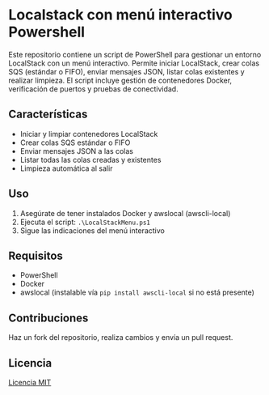 # Localstack con menú interactivo Powershell

Este repositorio contiene un script de PowerShell para gestionar un entorno LocalStack con un menú interactivo. Permite iniciar LocalStack, crear colas SQS (estándar o FIFO), enviar mensajes JSON, listar colas existentes y realizar limpieza. El script incluye gestión de contenedores Docker, verificación de puertos y pruebas de conectividad.

## Características
- Iniciar y limpiar contenedores LocalStack
- Crear colas SQS estándar o FIFO
- Enviar mensajes JSON a las colas
- Listar todas las colas creadas y existentes
- Limpieza automática al salir

## Uso
1. Asegúrate de tener instalados Docker y awslocal (awscli-local)
2. Ejecuta el script: `.\LocalStackMenu.ps1`
3. Sigue las indicaciones del menú interactivo

## Requisitos
- PowerShell
- Docker
- awslocal (instalable vía `pip install awscli-local` si no está presente)

## Contribuciones
Haz un fork del repositorio, realiza cambios y envía un pull request.

## Licencia
[Licencia MIT](LICENSE)
